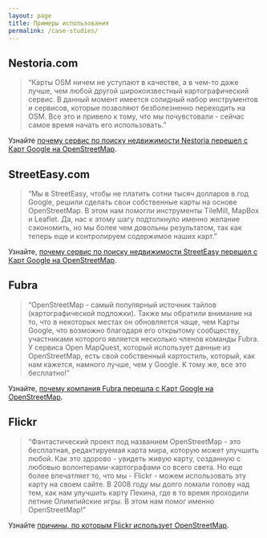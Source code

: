 ```yaml
---
layout: page
title: Примеры использования
permalink: /case-studies/
---
```


## Nestoria.com

> “Карты OSM ничем не уступают в качестве, а в чем-то даже лучше, чем любой другой широкоизвестный картографический сервис. В данный момент имеется солидный набор инструментов и сервисов, которые позволяют безболезненно переходить на OSM. Все это и привело к тому, что мы почувстовали - сейчас самое время начать его использовать.”

Узнайте [почему сервис по поиску недвижимости Nestoria перешел с Карт Google на OpenStreetMap](http://blog.nestoria.co.uk/post/43883369968/why-and-how-weve-switched-away-from-google-ma).

## StreetEasy.com

> “Мы в StreetEasy, чтобы не платить сотни тысяч долларов в год Google, решили сделать свои собственные карты на основе OpenStreetMap. В этом нам помогли инструменты TileMill, MapBox и Leaflet. Да, нас к этому шагу подтолкнуло именно желание сэкономить, но мы более чем довольны результатом, так как теперь еще и контролируем содержимое наших карт.”

Узнайте, [почему сервис по поиску недвижимости StreetEasy перешел с Карт Google на OpenStreetMap](https://plus.google.com/u/0/118383351194421484817/posts/foj5A1fURGt).

## Fubra

> “OpenStreetMap - самый популярный источник тайлов (картографической подложки). Также мы обратили внимание на то, что в некоторых местах он обновляется чаще, чем Карты Google, что возможно благодаря его открытому сообществу, участниками которого является несколько членов команды Fubra. У сервиса Open MapQuest, который использует данные из OpenStreetMap, есть свой собственный картостиль, который, как нам кажется, намного лучше, чем у Google. К тому же, все это бесплатно!”

Узнайте, [почему компания Fubra перешла с Карт Google на OpenStreetMap](http://www.fubra.com/blog/2011/11/24/google-maps-free-alternatives/).

## Flickr

> “Фантастический проект под названием OpenStreetMap - это бесплатная, редактируемая карта мира, которую может улучшить любой. Как это здорово - увидеть живую карту, созданную с любовью волонтерами-картографами со всего света. Но еще более впечатляет то, что мы - Flickr - можем использовать эту карту на своем сайте. В 2008 году мы долго ломали голову над тем, как нам улучшить карту Пекина, где в то время проходили летние Олимпийские игры. В этом нам помог именно OpenStreetMap!”

Узнайте [причины, по которым Flickr использует OpenStreetMap](http://blog.flickr.net/en/2008/08/12/around-the-world-and-back-again/).
